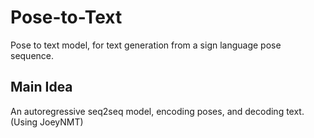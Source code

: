# Pose-to-Text

Pose to text model, for text generation from a sign language pose sequence.

## Main Idea

An autoregressive seq2seq model, encoding poses, and decoding text. (Using JoeyNMT)